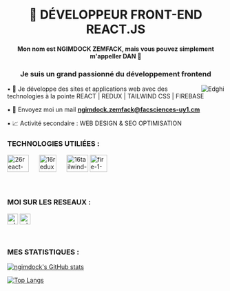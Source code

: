<h1 align="center">🚀 DÉVELOPPEUR FRONT-END REACT.JS 
<!--     <img src="https://raw.githubusercontent.com/MartinHeinz/MartinHeinz/master/wave.gif" width="30px"> -->
</h1>
<h4 align="center">Mon nom est NGIMDOCK ZEMFACK, mais vous pouvez simplement m'appeller DAN 🐻
<h3 align="center">Je suis un grand passionné du développement frontend</h3>
<p><img align="right" src="https://github.com/Adam-pw/Adam-pw/blob/main/animation_500_kxa883sd.gif" alt="Edghi" /></p>

▪️ 🌳 Je développe des sites et applications web avec des technologies à la pointe REACT | REDUX | TAILWIND CSS | FIREBASE
 
▪️ 📩 Envoyez moi un mail **ngimdock.zemfack@facsciences-uy1.cm**
 
▪️ 📈 Activité secondaire : WEB DESIGN & SEO OPTIMISATION
 
<div style=" justify-content: space-between; align-items: center">
  <h3 align="left">TECHNOLOGIES UTILIÉES :</h3>
  <img src="https://i.ibb.co/jM9qhbC/26react-1-removebg-preview-1.png" alt="26react-1-removebg-preview-1" border="0" height="40" width="50">
  <img src="https://i.ibb.co/HH2PFD7/16redux.png" alt="16redux" border="0" height="40" width="40" style="margin: 0 20px;">
  <img src="https://i.ibb.co/Q9X4q5W/16tailwind-removebg-preview.png" alt="16tailwind-removebg-preview" border="0" height="40" width="50">
 <img src="https://i.ibb.co/JBcGbFv/fire-1-removebg-preview.png" alt="fire-1-removebg-preview" border="0" height="40" width="40">
</div>
<br>

<br>
<h3 align="left">MOI SUR LES RESEAUX :</h3>
<p align="left">
  <a href="https://www.linkedin.com/in/ngimdock-zemfack/" target="blank"><img align="center"
      src="https://raw.githubusercontent.com/rahuldkjain/github-profile-readme-generator/master/src/images/icons/Social/linked-in-alt.svg"
      alt="edghi" height="25" width="25" /></a>
   <a href="https://twitter.com/NZemfack" target="blank"><img align="center"
      src="https://raw.githubusercontent.com/rahuldkjain/github-profile-readme-generator/master/src/images/icons/Social/twitter.svg"
      alt="edghi" height="25" width="25" /></a>
</p>
<br>

<h3>MES STATISTIQUES :</h3>

[![ngimdock's GitHub stats](https://github-readme-stats.vercel.app/api?username=ngimdock&count_private=true&show_icons=true&theme=dark)](https://github.com/Edmond22-prog/github-readme-stats)

[![Top Langs](https://github-readme-stats.vercel.app/api/top-langs/?username=ngimdock&theme=prussian)](https://github.com/Edmond22-prog/github-readme-stats)


